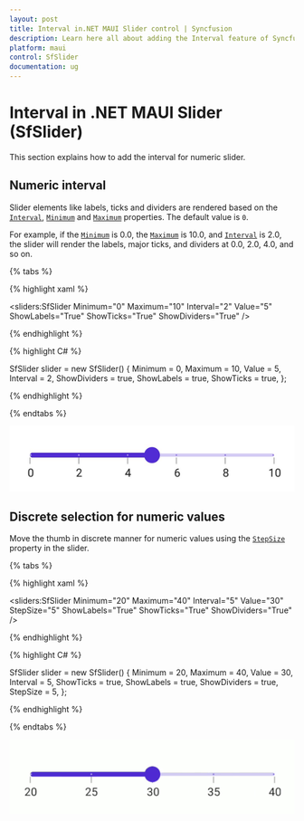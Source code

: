 ```yaml
---
layout: post
title: Interval in.NET MAUI Slider control | Syncfusion 
description: Learn here all about adding the Interval feature of Syncfusion .NET MAUI Slider (SfSlider) control and more.
platform: maui
control: SfSlider
documentation: ug
---
```


# Interval in .NET MAUI Slider (SfSlider)

This section explains how to add the interval for numeric slider.

## Numeric interval

Slider elements like labels, ticks and dividers are rendered based on the [`Interval`](https://help.syncfusion.com/cr/maui/Syncfusion.Maui.Sliders.SliderBase.html#Syncfusion_Maui_Sliders_SliderBase_Interval), [`Minimum`](https://help.syncfusion.com/cr/maui/Syncfusion.Maui.Sliders.SfSlider.html#Syncfusion_Maui_Sliders_SfSlider_Minimum) and [`Maximum`](https://help.syncfusion.com/cr/maui/Syncfusion.Maui.Sliders.SfSlider.html#Syncfusion_Maui_Sliders_SfSlider_Maximum) properties. The default value is `0`.

For example, if the [`Minimum`](https://help.syncfusion.com/cr/maui/Syncfusion.Maui.Sliders.SfSlider.html#Syncfusion_Maui_Sliders_SfSlider_Minimu) is 0.0, the [`Maximum`](https://help.syncfusion.com/cr/maui/Syncfusion.Maui.Sliders.SfSlider.html#Syncfusion_Maui_Sliders_SfSlider_Maximum) is 10.0, and [`Interval`](https://help.syncfusion.com/cr/maui/Syncfusion.Maui.Sliders.SliderBase.html#Syncfusion_Maui_Sliders_SliderBase_Interval) is 2.0, the slider will render the labels, major ticks, and dividers at 0.0, 2.0, 4.0, and so on.

{% tabs %}

{% highlight xaml %}

<sliders:SfSlider Minimum="0"
                  Maximum="10"
                  Interval="2"
                  Value="5"
                  ShowLabels="True"
                  ShowTicks="True"
                  ShowDividers="True" />

{% endhighlight %}

{% highlight C# %}

SfSlider slider = new SfSlider()
{
    Minimum = 0,
    Maximum = 10,
    Value = 5,
    Interval = 2,
    ShowDividers = true,
    ShowLabels = true,
    ShowTicks = true,
};

{% endhighlight %}

{% endtabs %}

![Slider numeric interval](images/interval/numeric-interval.png)

## Discrete selection for numeric values

Move the thumb in discrete manner for numeric values using the [`StepSize`](https://help.syncfusion.com/cr/maui/Syncfusion.Maui.Sliders.SfSlider.html#Syncfusion_Maui_Sliders_SfSlider_StepSize) property in the slider.

{% tabs %}

{% highlight xaml %}

<sliders:SfSlider Minimum="20"
                  Maximum="40"
                  Interval="5"
                  Value="30"
                  StepSize="5"
                  ShowLabels="True"
                  ShowTicks="True"
                  ShowDividers="True" />                 

{% endhighlight %}

{% highlight C# %}

SfSlider slider = new SfSlider()
{
    Minimum = 20,
    Maximum = 40,
    Value = 30,
    Interval = 5,
    ShowTicks = true,
    ShowLabels = true,
    ShowDividers = true,
    StepSize = 5,
};

{% endhighlight %}

{% endtabs %}

![Slider numeric discrete mode](images/interval/step-size.gif)